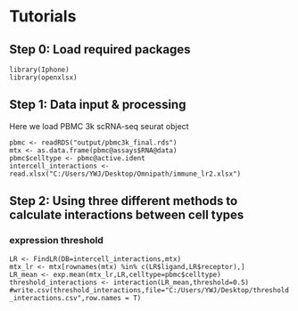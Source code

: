 # Tutorials

## Step 0: Load required packages

`library(Iphone)`   
`library(openxlsx)`

## Step 1: Data input & processing 

Here we load PBMC 3k scRNA-seq seurat object

`pbmc <- readRDS("output/pbmc3k_final.rds")`    
`mtx <- as.data.frame(pbmc@assays$RNA@data)`          
`pbmc$celltype <- pbmc@active.ident`                    
`intercell_interactions <- read.xlsx("C:/Users/YWJ/Desktop/Omnipath/immune_lr2.xlsx")`

## Step 2: Using three different methods to calculate interactions between cell types

### expression threshold
`LR <- FindLR(DB=intercell_interactions,mtx)`            
`mtx_lr <- mtx[rownames(mtx) %in% c(LR$ligand,LR$receptor),]`            
`LR_mean <- exp.mean(mtx_lr,LR,celltype=pbmc$celltype)`                 
`threshold_interactions <- interaction(LR_mean,threshold=0.5)`            
`#write.csv(threshold_interactions,file="C:/Users/YWJ/Desktop/threshold_interactions.csv",row.names = T)`            
